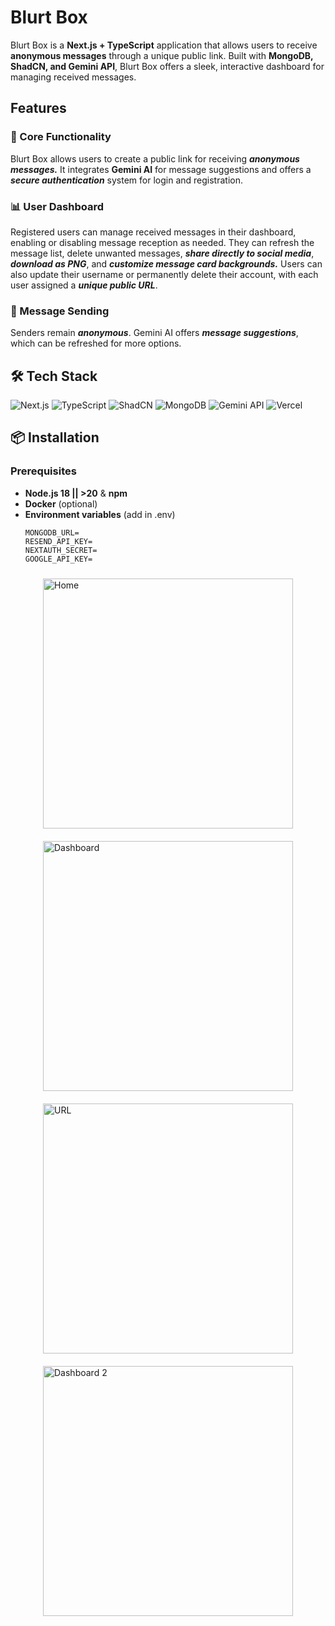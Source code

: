 # Blurt Box

Blurt Box is a **Next.js + TypeScript** application that allows users to receive **anonymous messages** through a unique public link. Built with **MongoDB, ShadCN, and Gemini API**, Blurt Box offers a sleek, interactive dashboard for managing received messages.

## Features

### 🚀 Core Functionality
Blurt Box allows users to create a public link for receiving ***anonymous messages.*** It integrates **Gemini AI** for message suggestions and offers a ***secure authentication*** system for login and registration.

### 📊 User Dashboard
Registered users can manage received messages in their dashboard, enabling or disabling message reception as needed. They can refresh the message list, delete unwanted messages, ***share directly to social media***, ***download as PNG***, and ***customize message card backgrounds.*** Users can also update their username or permanently delete their account, with each user assigned a ***unique public URL***.

### 🔗 Message Sending
Senders remain ***anonymous***. Gemini AI offers ***message suggestions***, which can be refreshed for more options.

## 🛠️ Tech Stack

![Next.js](https://img.shields.io/badge/Frontend/backend-Next.js-000?logo=next.js&logoColor=white)
![TypeScript](https://img.shields.io/badge/Language-TypeScript-3178C6?logo=typescript&logoColor=white)
![ShadCN](https://img.shields.io/badge/UI-ShadCN-18181B?logo=tailwindcss&logoColor=white)
![MongoDB](https://img.shields.io/badge/Database-MongoDB-47A248?logo=mongodb&logoColor=white)
![Gemini API](https://img.shields.io/badge/AI-Gemini_API-4285F4?logo=google&logoColor=white)
![Vercel](https://img.shields.io/badge/Hosting-Vercel-000?logo=vercel&logoColor=white)


## 📦 Installation

### Prerequisites
- **Node.js 18 || >20** & **npm**
- **Docker** (optional)
- **Environment variables** (add in .env)
    ```
    MONGODB_URL=
    RESEND_API_KEY=
    NEXTAUTH_SECRET=
    GOOGLE_API_KEY=

<div style="display: flex; flex-wrap: wrap; justify-content: center; align-items: center;">
  <img src="https://ik.imagekit.io/xaui7gvqp/blurtbox/home_readme.png?updatedAt=1744647209532" alt="Home" width="400" style="margin: 10px;">
  <img src="https://ik.imagekit.io/xaui7gvqp/blurtbox/dashboard_readme.png?updatedAt=1744647209930" alt="Dashboard" width="400" style="margin: 10px;">
  <img src="https://ik.imagekit.io/xaui7gvqp/blurtbox/url_readme.png?updatedAt=1744647201715" alt="URL" width="400" style="margin: 10px;">
  <img src="https://ik.imagekit.io/xaui7gvqp/blurtbox/dashboard2_readme.png?updatedAt=1744647209925" alt="Dashboard 2" width="400" style="margin: 10px;">
</div>
